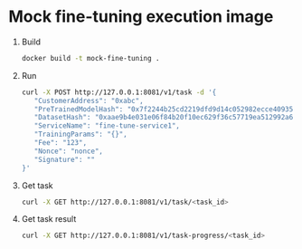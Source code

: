 # Mock fine-tuning execution image

1. Build

   ```bash
   docker build -t mock-fine-tuning .
   ```

2. Run

   ```bash
   curl -X POST http://127.0.0.1:8081/v1/task -d '{
      "CustomerAddress": "0xabc",
      "PreTrainedModelHash": "0x7f2244b25cd2219dfd9d14c052982ecce409356e0f08e839b79796e270d110a7",
      "DatasetHash": "0xaae9b4e031e06f84b20f10ec629f36c57719ea512992a6b7e2baea93f447a5fa",
      "ServiceName": "fine-tune-service1",
      "TrainingParams": "{}",
      "Fee": "123",
      "Nonce": "nonce",
      "Signature": ""
   }'
   ```

3. Get task

   ```bash
   curl -X GET http://127.0.0.1:8081/v1/task/<task_id>
   ```

4. Get task result

   ```bash
   curl -X GET http://127.0.0.1:8081/v1/task-progress/<task_id>
   ```
